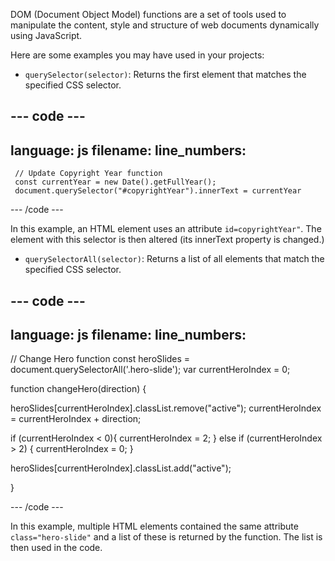 DOM (Document Object Model) functions are a set of tools used to manipulate the content, style and structure of web documents dynamically using JavaScript.

Here are some examples you may have used in your projects:

+ `querySelector(selector)`: Returns the first element that matches the specified CSS selector.
    
--- code ---
---
language: js
filename: 
line_numbers:
---
     // Update Copyright Year function 
     const currentYear = new Date().getFullYear();
     document.querySelector("#copyrightYear").innerText = currentYear
    
--- /code ---

In this example, an HTML element uses an attribute `id=copyrightYear"`. The element with this selector is then altered (its innerText property is changed.)

+ `querySelectorAll(selector)`: Returns a list of all elements that match the specified CSS selector.

--- code ---
---
language: js
filename: 
line_numbers:
---

// Change Hero function
const heroSlides = document.querySelectorAll('.hero-slide');
var currentHeroIndex = 0;

function changeHero(direction) {

  heroSlides[currentHeroIndex].classList.remove("active");
  currentHeroIndex = currentHeroIndex + direction;

  if (currentHeroIndex < 0){
    currentHeroIndex = 2;
  } else if (currentHeroIndex > 2) {
    currentHeroIndex = 0;
  }

  heroSlides[currentHeroIndex].classList.add("active");

}
  
--- /code ---

In this example, multiple HTML elements contained the same attribute `class="hero-slide"` and a list of these is returned by the function. The list is then used in the code.